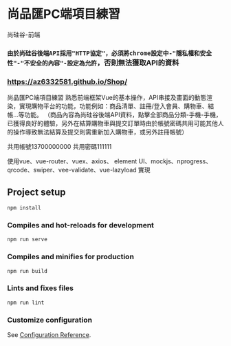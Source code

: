 # 尚品匯PC端項目練習

尚硅谷-前端

### `由於尚硅谷後端API採用"HTTP協定"，必須將chrome設定中-"隱私權和安全性"-"不安全的內容"-設定為允許`，否則無法獲取API的資料
### https://az6332581.github.io/Shop/

尚品匯PC端項目練習
熟悉前端框架Vue的基本操作，API串接及畫面的動態渲染，實現購物平台的功能，功能例如：商品清單、註冊/登入會員、購物車、結帳...等功能。
（商品內容為尚硅谷後端API資料，點擊全部商品分類-手機-手機，已獲得良好的體驗，另外在結算購物車與提交訂單時由於帳號密碼共用可能其他人的操作導致無法結算及提交則需重新加入購物車，或另外註冊帳號）

共用帳號13700000000
共用密碼111111

使用vue、vue-router、vuex、axios、
element UI、mockjs、nprogress、
qrcode、swiper、vee-validate、vue-lazyload 實現


## Project setup
```
npm install
```

### Compiles and hot-reloads for development
```
npm run serve
```

### Compiles and minifies for production
```
npm run build
```

### Lints and fixes files
```
npm run lint
```

### Customize configuration
See [Configuration Reference](https://cli.vuejs.org/config/).
